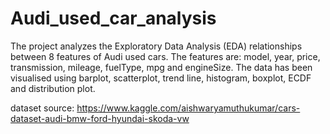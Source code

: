 # Audi_used_car_analysis

The project analyzes the Exploratory Data Analysis (EDA) relationships between 8 features of Audi used cars. The features are: model, year, price, transmission, mileage, fuelType, mpg and engineSize. The data has been visualised using barplot, scatterplot, trend line, histogram, boxplot, ECDF and distribution plot.

dataset source: https://www.kaggle.com/aishwaryamuthukumar/cars-dataset-audi-bmw-ford-hyundai-skoda-vw
